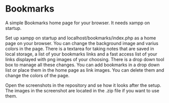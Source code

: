 # Bookmarks
A simple Bookmarks home page for your browser. It needs xampp on startup.

Set up xampp on startup and localhost/bookmarks/index.php as a home page on your browser. 
You can change the background image and varius colors in the page.
There is a textarea for taking notes that are saved in local storage, a list of your bookmarks links and a fast access list of your links displayed with png images of your choosing. 
There is a drop down tool box to manage all these changes. You can add bookmarks in a drop down list or place them in the home page as link images. You can delete them and change the colors of the page.

Open the screenshots in the repository and se how it looks after the setup. The images in the screenshot are located in the .zip file if you want to use them. 
